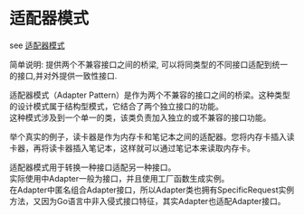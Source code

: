 # 适配器模式

see [适配器模式](https://www.runoob.com/design-pattern/adapter-pattern.html)

简单说明: 提供两个不兼容接口之间的桥梁, 可以将同类型的不同接口适配到统一的接口,并对外提供一致性接口.

适配器模式（Adapter Pattern）是作为两个不兼容的接口之间的桥梁。这种类型的设计模式属于结构型模式，它结合了两个独立接口的功能。  
这种模式涉及到一个单一的类，该类负责加入独立的或不兼容的接口功能。
  
举个真实的例子，读卡器是作为内存卡和笔记本之间的适配器。您将内存卡插入读卡器，再将读卡器插入笔记本，这样就可以通过笔记本来读取内存卡。


适配器模式用于转换一种接口适配另一种接口。  
实际使用中Adapter一般为接口，并且使用工厂函数生成实例。  
在Adapter中匿名组合Adapter接口，所以Adapter类也拥有SpecificRequest实例方法，又因为Go语言中非入侵式接口特征，其实Adapter也适配Adapter接口。
